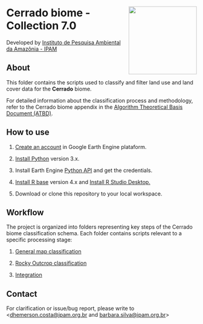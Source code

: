 <div>
    <img src='https://github.com/mapbiomas-brazil/cerrado/blob/mapbiomas60/2-general-map/www/ipam_logo.jpg?raw=true' height='auto' width='180' align='right'>
    <h1>Cerrado biome - Collection 7.0</h1>
</div>

Developed by [Instituto de Pesquisa Ambiental da Amazônia - IPAM](https://ipam.org.br/)<br>

## About
This folder contains the scripts used to classify and filter land use and land cover data for the **Cerrado** biome.

For detailed information about the classification process and methodology, refer to the Cerrado biome appendix in the [Algorithm Theoretical Basis Document (ATBD)](https://mapbiomas.org/download-dos-atbds).

## How to use
1. [Create an account](https://signup.earthengine.google.com/) in Google Earth Engine plataform.

2. [Install Python](https://www.python.org/downloads/) version 3.x.

3. Install Earth Engine [Python API](https://developers.google.com/earth-engine/guides/python_install) and get the credentials. 

4. [Install R base](https://cran.r-project.org/bin/) version 4.x and [Install R Studio Desktop.](https://www.rstudio.com/products/rstudio/download/)

5. Download or clone this repository to your local workspace.

## Workflow
The project is organized into folders representing key steps of the Cerrado biome classification schema. Each folder contains scripts relevant to a specific processing stage:

1. [General map classification](https://github.com/mapbiomas/brazil-cerrado/tree/main/lulc_30m_landsat/collection_70/1-general-map)

2. [Rocky Outcrop classification](https://github.com/mapbiomas/brazil-cerrado/tree/main/lulc_30m_landsat/collection_70/2-rocky-outcrop)

3. [Integration](https://github.com/mapbiomas/brazil-cerrado/tree/main/lulc_30m_landsat/collection_70/3-integration)

## Contact
For clarification or issue/bug report, please write to <dhemerson.costa@ipam.org.br and barbara.silva@ipam.org.br>
